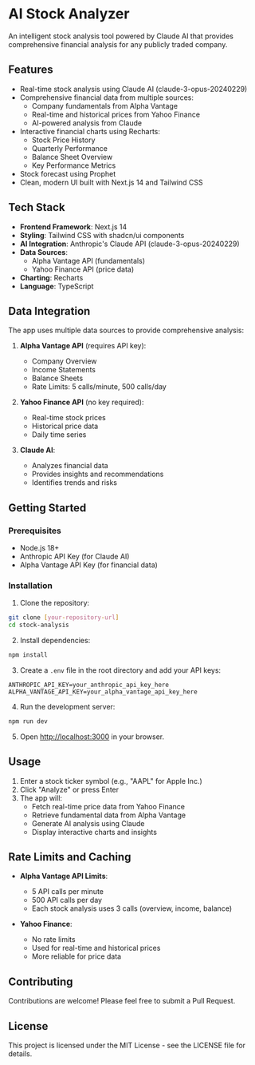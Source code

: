 # AI Stock Analyzer

An intelligent stock analysis tool powered by Claude AI that provides comprehensive financial analysis for any publicly traded company.

## Features

- Real-time stock analysis using Claude AI (claude-3-opus-20240229)
- Comprehensive financial data from multiple sources:
  - Company fundamentals from Alpha Vantage
  - Real-time and historical prices from Yahoo Finance
  - AI-powered analysis from Claude
- Interactive financial charts using Recharts:
  - Stock Price History
  - Quarterly Performance
  - Balance Sheet Overview
  - Key Performance Metrics
- Stock forecast using Prophet
- Clean, modern UI built with Next.js 14 and Tailwind CSS

## Tech Stack

- **Frontend Framework**: Next.js 14
- **Styling**: Tailwind CSS with shadcn/ui components
- **AI Integration**: Anthropic's Claude API (claude-3-opus-20240229)
- **Data Sources**: 
  - Alpha Vantage API (fundamentals)
  - Yahoo Finance API (price data)
- **Charting**: Recharts
- **Language**: TypeScript

## Data Integration

The app uses multiple data sources to provide comprehensive analysis:

1. **Alpha Vantage API** (requires API key):
   - Company Overview
   - Income Statements
   - Balance Sheets
   - Rate Limits: 5 calls/minute, 500 calls/day

2. **Yahoo Finance API** (no key required):
   - Real-time stock prices
   - Historical price data
   - Daily time series

3. **Claude AI**:
   - Analyzes financial data
   - Provides insights and recommendations
   - Identifies trends and risks

## Getting Started

### Prerequisites

- Node.js 18+ 
- Anthropic API Key (for Claude AI)
- Alpha Vantage API Key (for financial data)

### Installation

1. Clone the repository:
```bash
git clone [your-repository-url]
cd stock-analysis
```

2. Install dependencies:
```bash
npm install
```

3. Create a `.env` file in the root directory and add your API keys:
```env
ANTHROPIC_API_KEY=your_anthropic_api_key_here
ALPHA_VANTAGE_API_KEY=your_alpha_vantage_api_key_here
```

4. Run the development server:
```bash
npm run dev
```

5. Open [http://localhost:3000](http://localhost:3000) in your browser.

## Usage

1. Enter a stock ticker symbol (e.g., "AAPL" for Apple Inc.)
2. Click "Analyze" or press Enter
3. The app will:
   - Fetch real-time price data from Yahoo Finance
   - Retrieve fundamental data from Alpha Vantage
   - Generate AI analysis using Claude
   - Display interactive charts and insights

## Rate Limits and Caching

- **Alpha Vantage API Limits**:
  - 5 API calls per minute
  - 500 API calls per day
  - Each stock analysis uses 3 calls (overview, income, balance)

- **Yahoo Finance**:
  - No rate limits
  - Used for real-time and historical prices
  - More reliable for price data

## Contributing

Contributions are welcome! Please feel free to submit a Pull Request.

## License

This project is licensed under the MIT License - see the LICENSE file for details.
